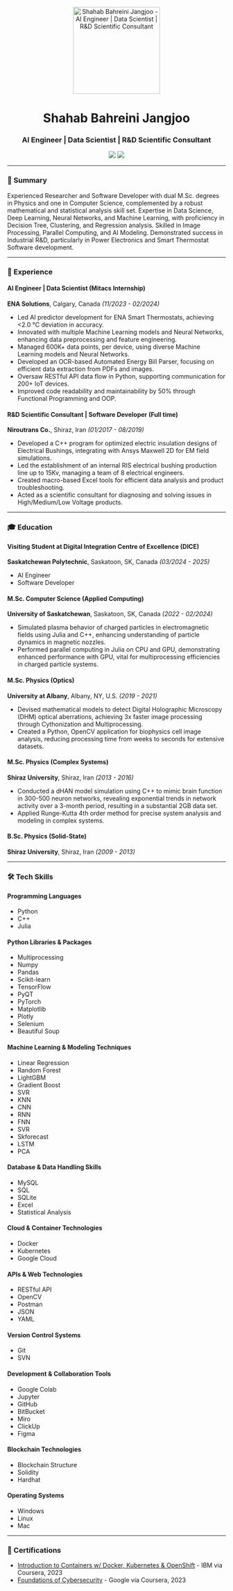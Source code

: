 <p align="center">
  <img src="https://shahabahreini.com/wp-content/uploads/2021/10/new2.png" alt="Shahab Bahreini Jangjoo - AI Engineer | Data Scientist | R&D Scientific Consultant" width="200"/>
</p>

<h1 align="center">Shahab Bahreini Jangjoo</h1>
<h3 align="center">AI Engineer | Data Scientist | R&D Scientific Consultant</h3>

<p align="center">
  <a href="https://www.linkedin.com/in/shahab-bahreini"><img src="https://img.shields.io/badge/LinkedIn-shahab--bahreini-blue?style=flat-square&logo=linkedin"></a>
  <a href="https://scholar.google.ca/citations?user=5r9-8vcAAAAJ&hl=en&oi=ao"><img src="https://img.shields.io/badge/Google_Scholar-5r9--8vcAAAAJ-blue?style=flat-square&logo=google-scholar"></a>
</p>

---

### 📌 Summary

Experienced Researcher and Software Developer with dual M.Sc. degrees in Physics and one in Computer Science, complemented by a robust mathematical and statistical analysis skill set. Expertise in Data Science, Deep Learning, Neural Networks, and Machine Learning, with proficiency in Decision Tree, Clustering, and Regression analysis. Skilled in Image Processing, Parallel Computing, and AI Modeling. Demonstrated success in Industrial R&D, particularly in Power Electronics and Smart Thermostat Software development.

---

### 💼 Experience

#### AI Engineer | Data Scientist (Mitacs Internship)
**ENA Solutions**, Calgary, Canada *(11/2023 - 02/2024)*

- Led AI predictor development for ENA Smart Thermostats, achieving <2.0 °C deviation in accuracy.
- Innovated with multiple Machine Learning models and Neural Networks, enhancing data preprocessing and feature engineering.
- Managed 600K+ data points, per device, using diverse Machine Learning models and Neural Networks.
- Developed an OCR-based Automated Energy Bill Parser, focusing on efficient data extraction from PDFs and images.
- Oversaw RESTful API data flow in Python, supporting communication for 200+ IoT devices.
- Improved code readability and maintainability by 50% through Functional Programming and OOP.

#### R&D Scientific Consultant | Software Developer (Full time)
**Niroutrans Co.**, Shiraz, Iran *(01/2017 - 08/2019)*

- Developed a C++ program for optimized electric insulation designs of Electrical Bushings, integrating with Ansys Maxwell 2D for EM field simulations.
- Led the establishment of an internal RIS electrical bushing production line up to 15Kv, managing a team of 8 electrical engineers.
- Created macro-based Excel tools for efficient data analysis and product troubleshooting.
- Acted as a scientific consultant for diagnosing and solving issues in High/Medium/Low Voltage products.

---

### 🎓 Education

#### Visiting Student at Digital Integration Centre of Excellence (DICE)
**Saskatchewan Polytechnic**, Saskatoon, SK, Canada *(03/2024 - 2025)*

- AI Engineer
- Software Developer

#### M.Sc. Computer Science (Applied Computing)
**University of Saskatchewan**, Saskatoon, SK, Canada *(2022 - 02/2024)*

- Simulated plasma behavior of charged particles in electromagnetic fields using Julia and C++, enhancing understanding of particle dynamics in magnetic nozzles.
- Performed parallel computing in Julia on CPU and GPU, demonstrating enhanced performance with GPU, vital for multiprocessing efficiencies in charged particle systems.

#### M.Sc. Physics (Optics)
**University at Albany**, Albany, NY, U.S. *(2019 - 2021)*

- Devised mathematical models to detect Digital Holographic Microscopy (DHM) optical aberrations, achieving 3x faster image processing through Cythonization and Multiprocessing.
- Created a Python, OpenCV application for biophysics cell image analysis, reducing processing time from weeks to seconds for extensive datasets.

#### M.Sc. Physics (Complex Systems)
**Shiraz University**, Shiraz, Iran *(2013 - 2016)*

- Conducted a dHAN model simulation using C++ to mimic brain function in 300-500 neuron networks, revealing exponential trends in network activity over a 3-month period, resulting in a substantial 2GB data set.
- Applied Runge-Kutta 4th order method for precise system analysis and modeling in complex systems.

#### B.Sc. Physics (Solid-State)
**Shiraz University**, Shiraz, Iran *(2009 - 2013)*

---

### 🛠️ Tech Skills

#### Programming Languages
- Python
- C++
- Julia

#### Python Libraries & Packages
- Multiprocessing
- Numpy
- Pandas
- Scikit-learn
- TensorFlow
- PyQT
- PyTorch
- Matplotlib
- Plotly
- Selenium
- Beautiful Soup

#### Machine Learning & Modeling Techniques
- Linear Regression
- Random Forest
- LightGBM
- Gradient Boost
- SVR
- KNN
- CNN
- RNN
- FNN
- SVR
- Skforecast
- LSTM
- PCA

#### Database & Data Handling Skills
- MySQL
- SQL
- SQLite
- Excel
- Statistical Analysis

#### Cloud & Container Technologies
- Docker
- Kubernetes
- Google Cloud

#### APIs & Web Technologies
- RESTful API
- OpenCV
- Postman
- JSON
- YAML

#### Version Control Systems
- Git
- SVN

#### Development & Collaboration Tools
- Google Colab
- Jupyter
- GitHub
- BitBucket
- Miro
- ClickUp
- Figma

#### Blockchain Technologies
- Blockchain Structure
- Solidity
- Hardhat

#### Operating Systems
- Windows
- Linux
- Mac

---

### 📜 Certifications

- [Introduction to Containers w/ Docker, Kubernetes & OpenShift](https://coursera.org/share/5c4934b9dde9f6f469e92c07bd9c69f5) - IBM via Coursera, 2023
- [Foundations of Cybersecurity](https://coursera.org/share/90c6059b85789bfb446f2581d34110a1) - Google via Coursera, 2023
